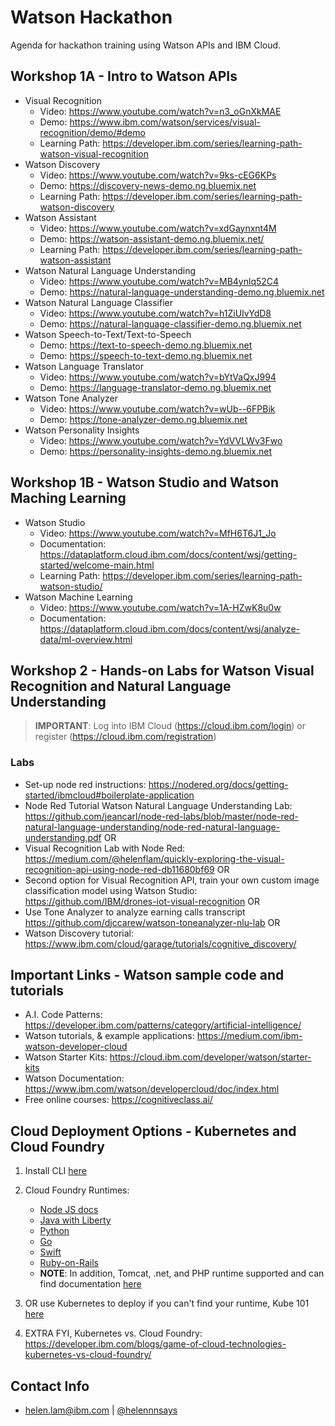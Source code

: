 # Watson Hackathon

Agenda for hackathon training using Watson APIs and IBM Cloud.

## Workshop 1A - Intro to Watson APIs

* Visual Recognition
  * Video: https://www.youtube.com/watch?v=n3_oGnXkMAE
  * Demo: https://www.ibm.com/watson/services/visual-recognition/demo/#demo
  * Learning Path: https://developer.ibm.com/series/learning-path-watson-visual-recognition
* Watson Discovery
  * Video: https://www.youtube.com/watch?v=9ks-cEG6KPs
  * Demo: https://discovery-news-demo.ng.bluemix.net
  * Learning Path: https://developer.ibm.com/series/learning-path-watson-discovery
* Watson Assistant 
  * Video: https://www.youtube.com/watch?v=xdGaynxnt4M
  * Demo: https://watson-assistant-demo.ng.bluemix.net/
  * Learning Path: https://developer.ibm.com/series/learning-path-watson-assistant
* Watson Natural Language Understanding
  * Video: https://www.youtube.com/watch?v=MB4ynlq52C4
  * Demo: https://natural-language-understanding-demo.ng.bluemix.net
* Watson Natural Language Classifier
  * Video: https://www.youtube.com/watch?v=h1ZiUIvYdD8
  * Demo: https://natural-language-classifier-demo.ng.bluemix.net
* Watson Speech-to-Text/Text-to-Speech
  * Demo: https://text-to-speech-demo.ng.bluemix.net
  * Demo: https://speech-to-text-demo.ng.bluemix.net
* Watson Language Translator 
  * Video: https://www.youtube.com/watch?v=bYtVaQxJ994
  * Demo: https://language-translator-demo.ng.bluemix.net
* Watson Tone Analyzer
  * Video: https://www.youtube.com/watch?v=wUb--6FPBik
  * Demo: https://tone-analyzer-demo.ng.bluemix.net
* Watson Personality Insights
  * Video: https://www.youtube.com/watch?v=YdVVLWv3Fwo
  * Demo: https://personality-insights-demo.ng.bluemix.net
  
## Workshop 1B - Watson Studio and Watson Maching Learning

* Watson Studio
  * Video: https://www.youtube.com/watch?v=MfH6T6J1_Jo
  * Documentation: https://dataplatform.cloud.ibm.com/docs/content/wsj/getting-started/welcome-main.html
  * Learning Path: https://developer.ibm.com/series/learning-path-watson-studio/
* Watson Machine Learning
  * Video: https://www.youtube.com/watch?v=1A-HZwK8u0w
  * Documentation: https://dataplatform.cloud.ibm.com/docs/content/wsj/analyze-data/ml-overview.html

## Workshop 2 - Hands-on Labs for Watson Visual Recognition and Natural Language Understanding

> **IMPORTANT**: Log into IBM Cloud (https://cloud.ibm.com/login) or register (https://cloud.ibm.com/registration)

### Labs

* Set-up node red instructions: https://nodered.org/docs/getting-started/ibmcloud#boilerplate-application
* Node Red Tutorial Watson Natural Language Understanding Lab: https://github.com/jeancarl/node-red-labs/blob/master/node-red-natural-language-understanding/node-red-natural-language-understanding.pdf
  OR
* Visual Recognition Lab with Node Red: https://medium.com/@helenflam/quickly-exploring-the-visual-recognition-api-using-node-red-db11680bf69
  OR
* Second option for Visual Recognition API, train your own custom image classification model using Watson Studio: https://github.com/IBM/drones-iot-visual-recognition
  OR
* Use Tone Analyzer to analyze earning calls transcript
https://github.com/djccarew/watson-toneanalyzer-nlu-lab
  OR
* Watson Discovery tutorial: https://www.ibm.com/cloud/garage/tutorials/cognitive_discovery/

## Important Links - Watson sample code and tutorials

* A.I. Code Patterns: https://developer.ibm.com/patterns/category/artificial-intelligence/
* Watson tutorials, & example applications: https://medium.com/ibm-watson-developer-cloud
* Watson Starter Kits: https://cloud.ibm.com/developer/watson/starter-kits
* Watson Documentation: https://www.ibm.com/watson/developercloud/doc/index.html
* Free online courses: https://cognitiveclass.ai/

## Cloud Deployment Options - Kubernetes and Cloud Foundry

1. Install CLI [here](https://cloud.ibm.com/docs/cli/reference/ibmcloud?topic=cloud-cli-install-ibmcloud-cli)
2. Cloud Foundry Runtimes:
   * [Node JS docs](https://cloud.ibm.com/docs/runtimes/nodejs?topic=Nodejs-getting-started#getting-started)
   * [Java with Liberty](https://cloud.ibm.com/docs/runtimes/liberty?topic=liberty-getting-started#getting-started)
   * [Python](https://cloud.ibm.com/docs/runtimes/python?topic=Python-getting_started#getting_started)
   * [Go](https://cloud.ibm.com/docs/runtimes/go/getting-started.html#getting-started)
   * [Swift](https://cloud.ibm.com/catalog/starters/runtime-for-swift)
   * [Ruby-on-Rails](https://cloud.ibm.com/docs/runtimes/ruby?topic=Ruby-getting_started#getting_started)
   * **NOTE**: In addition, Tomcat, .net, and PHP runtime supported and can find documentation [here](https://cloud.ibm.com/catalog?search=cloud%20foundry)

3. OR use Kubernetes to deploy if you can't find your runtime, Kube 101 [here](https://github.com/IBM/kube101/tree/master/workshop)

4. EXTRA FYI, Kubernetes vs. Cloud Foundry: https://developer.ibm.com/blogs/game-of-cloud-technologies-kubernetes-vs-cloud-foundry/

## Contact Info

* [helen.lam@ibm.com](helen.lam@ibm.com) | [@helennnsays](http://twitter.com/helennnsays)
